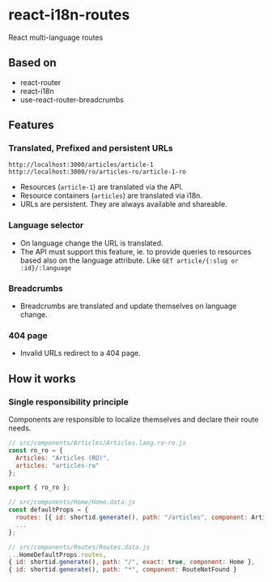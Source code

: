 # react-i18n-routes

React multi-language routes

## Based on

- react-router
- react-i18n
- use-react-router-breadcrumbs

## Features

### Translated, Prefixed and persistent URLs

```
http://localhost:3000/articles/article-1
http://localhost:3000/ro/articles-ro/article-1-ro
```

- Resources (`article-1`) are translated via the API.
- Resource containers (`articles`) are translated via i18n.
- URLs are persistent. They are always available and shareable.

### Language selector

- On language change the URL is translated.
- The API must support this feature, ie. to provide queries to resources based also on the language attribute. Like `GET article/{:slug or :id}/:language`

### Breadcrumbs

- Breadcrumbs are translated and update themselves on language change.

### 404 page

- Invalid URLs redirect to a 404 page.

## How it works

### Single responsibility principle

Components are responsible to localize themselves and declare their route needs.

```js
// src/components/Articles/Articles.lang.ro-ro.js
const ro_ro = {
  Articles: "Articles (RO)",
  articles: "articles-ro"
};

export { ro_ro };
```

```js
// src/components/Home/Home.data.js
const defaultProps = {
  routes: [{ id: shortid.generate(), path: "/articles", component: Articles }]
  ...
};
```

```js
// src/components/Routes/Routes.data.js
...HomeDefaultProps.routes,
{ id: shortid.generate(), path: "/", exact: true, component: Home },
{ id: shortid.generate(), path: "*", component: RouteNotFound }
```
